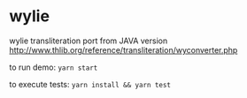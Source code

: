 wylie
=====

wylie transliteration port from JAVA version
http://www.thlib.org/reference/transliteration/wyconverter.php

to run demo:
`yarn start`

to execute tests:
`yarn install && yarn test`
